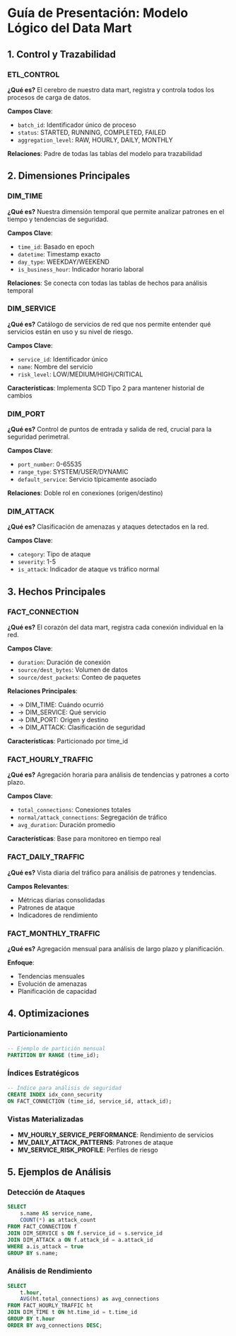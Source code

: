 # Guía de Presentación: Modelo Lógico del Data Mart

## 1. Control y Trazabilidad

### ETL_CONTROL
**¿Qué es?** El cerebro de nuestro data mart, registra y controla todos los procesos de carga de datos.

**Campos Clave**: 
- `batch_id`: Identificador único de proceso
- `status`: STARTED, RUNNING, COMPLETED, FAILED
- `aggregation_level`: RAW, HOURLY, DAILY, MONTHLY

**Relaciones**: Padre de todas las tablas del modelo para trazabilidad

## 2. Dimensiones Principales

### DIM_TIME
**¿Qué es?** Nuestra dimensión temporal que permite analizar patrones en el tiempo y tendencias de seguridad.

**Campos Clave**:
- `time_id`: Basado en epoch
- `datetime`: Timestamp exacto
- `day_type`: WEEKDAY/WEEKEND
- `is_business_hour`: Indicador horario laboral

**Relaciones**: Se conecta con todas las tablas de hechos para análisis temporal

### DIM_SERVICE
**¿Qué es?** Catálogo de servicios de red que nos permite entender qué servicios están en uso y su nivel de riesgo.

**Campos Clave**:
- `service_id`: Identificador único
- `name`: Nombre del servicio
- `risk_level`: LOW/MEDIUM/HIGH/CRITICAL

**Características**: Implementa SCD Tipo 2 para mantener historial de cambios

### DIM_PORT
**¿Qué es?** Control de puntos de entrada y salida de red, crucial para la seguridad perimetral.

**Campos Clave**:
- `port_number`: 0-65535
- `range_type`: SYSTEM/USER/DYNAMIC
- `default_service`: Servicio típicamente asociado

**Relaciones**: Doble rol en conexiones (origen/destino)

### DIM_ATTACK
**¿Qué es?** Clasificación de amenazas y ataques detectados en la red.

**Campos Clave**:
- `category`: Tipo de ataque
- `severity`: 1-5
- `is_attack`: Indicador de ataque vs tráfico normal

## 3. Hechos Principales

### FACT_CONNECTION
**¿Qué es?** El corazón del data mart, registra cada conexión individual en la red.

**Campos Clave**:
- `duration`: Duración de conexión
- `source/dest_bytes`: Volumen de datos
- `source/dest_packets`: Conteo de paquetes

**Relaciones Principales**:
- → DIM_TIME: Cuándo ocurrió
- → DIM_SERVICE: Qué servicio
- → DIM_PORT: Origen y destino
- → DIM_ATTACK: Clasificación de seguridad

**Características**: Particionado por time_id

### FACT_HOURLY_TRAFFIC
**¿Qué es?** Agregación horaria para análisis de tendencias y patrones a corto plazo.

**Campos Clave**:
- `total_connections`: Conexiones totales
- `normal/attack_connections`: Segregación de tráfico
- `avg_duration`: Duración promedio

**Características**: Base para monitoreo en tiempo real

### FACT_DAILY_TRAFFIC
**¿Qué es?** Vista diaria del tráfico para análisis de patrones y tendencias.

**Campos Relevantes**:
- Métricas diarias consolidadas
- Patrones de ataque
- Indicadores de rendimiento

### FACT_MONTHLY_TRAFFIC
**¿Qué es?** Agregación mensual para análisis de largo plazo y planificación.

**Enfoque**:
- Tendencias mensuales
- Evolución de amenazas
- Planificación de capacidad

## 4. Optimizaciones

### Particionamiento
```sql
-- Ejemplo de partición mensual
PARTITION BY RANGE (time_id);
```

### Índices Estratégicos
```sql
-- Índice para análisis de seguridad
CREATE INDEX idx_conn_security 
ON FACT_CONNECTION (time_id, service_id, attack_id);
```

### Vistas Materializadas
- **MV_HOURLY_SERVICE_PERFORMANCE**: Rendimiento de servicios
- **MV_DAILY_ATTACK_PATTERNS**: Patrones de ataque
- **MV_SERVICE_RISK_PROFILE**: Perfiles de riesgo

## 5. Ejemplos de Análisis

### Detección de Ataques
```sql
SELECT 
    s.name AS service_name,
    COUNT(*) as attack_count
FROM FACT_CONNECTION f
JOIN DIM_SERVICE s ON f.service_id = s.service_id
JOIN DIM_ATTACK a ON f.attack_id = a.attack_id
WHERE a.is_attack = true
GROUP BY s.name;
```

### Análisis de Rendimiento
```sql
SELECT 
    t.hour,
    AVG(ht.total_connections) as avg_connections
FROM FACT_HOURLY_TRAFFIC ht
JOIN DIM_TIME t ON ht.time_id = t.time_id
GROUP BY t.hour
ORDER BY avg_connections DESC;
```
